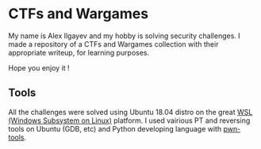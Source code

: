 # CTFs and Wargames
My name is Alex Ilgayev and my hobby is solving security challenges.
I made a repository of a CTFs and Wargames collection with their appropriate writeup, for learning purposes.

Hope you enjoy it !

## Tools
All the challenges were solved using Ubuntu 18.04 distro on the great [WSL (Windows Subsystem on Linux)](https://docs.microsoft.com/en-us/windows/wsl/install-win10) platform.
I used vairious PT and reversing tools on Ubuntu (GDB, etc) and Python developing language with [pwn-tools](http://docs.pwntools.com/en/stable/).
